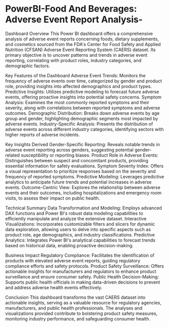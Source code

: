 # PowerBI-Food And Beverages: Adverse Event Report Analysis-

Dashboard Overview 
This Power BI dashboard offers a comprehensive analysis of adverse event reports concerning foods, dietary supplements, and cosmetics sourced from the FDA's Center for Food Safety and Applied Nutrition (CFSAN) Adverse Event Reporting System (CAERS) dataset. Its primary objective is to uncover patterns and trends in adverse event reporting, correlating with product roles, industry categories, and demographic factors.

Key Features of the Dashboard Adverse Event Trends: 
Monitors the frequency of adverse events over time, categorized by gender and product role, providing insights into affected demographics and product types. Predictive Insights: Utilizes predictive modeling to forecast future adverse events, offering proactive insights into potential safety concerns. Symptom Analysis: Examines the most commonly reported symptoms and their severity, along with correlations between reported symptoms and adverse outcomes. Demographic Distribution: Breaks down adverse events by age group and gender, highlighting demographic segments most impacted by adverse events. Industry-Specific Analysis: Presents the distribution of adverse events across different industry categories, identifying sectors with higher reports of adverse incidents.

Key Insights Derived Gender-Specific Reporting:
Reveals notable trends in adverse event reporting across genders, suggesting potential gender-related susceptibility or reporting biases. Product Role in Adverse Events: Distinguishes between suspect and concomitant products, providing essential information for safety evaluations. Symptom Severity Index: Offers a visual representation to prioritize responses based on the severity and frequency of reported symptoms. Predictive Modeling: Leverages predictive analytics to anticipate future trends and potential increases in adverse events. Outcome-Centric View: Explores the relationship between adverse events and their outcomes, including hospitalizations and emergency room visits, to assess their impact on public health.

Technical Summary Data Transformation and Modeling: 
Employs advanced DAX functions and Power BI's robust data modeling capabilities to efficiently manipulate and analyze the extensive dataset. Interactive Visualizations: Incorporates customizable filters and slicers for dynamic data exploration, allowing users to delve into specific aspects such as product role, age demographics, and industry classifications. Predictive Analytics: Integrates Power BI's analytical capabilities to forecast trends based on historical data, enabling proactive decision-making.

Business Impact Regulatory Compliance: 
Facilitates the identification of products with elevated adverse event reports, guiding regulatory compliance efforts and safety protocols. Product Safety Surveillance: Offers actionable insights for manufacturers and regulators to enhance product surveillance and ensure consumer safety. Public Health Decision-Making: Supports public health officials in making data-driven decisions to prevent and address adverse health events effectively.

Conclusion 
This dashboard transforms the vast CAERS dataset into actionable insights, serving as a valuable resource for regulatory agencies, manufacturers, and public health professionals. The analyses and visualizations provided contribute to bolstering product safety measures, monitoring industry performance, and safeguarding consumer health.





